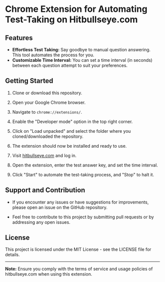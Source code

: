 # Chrome Extension for Automating Test-Taking on Hitbullseye.com

## Features
- **Effortless Test Taking:** Say goodbye to manual question answering. This tool automates the process for you.
- **Customizable Time Interval:** You can set a time interval (in seconds) between each question attempt to suit your preferences.

## Getting Started
1. Clone or download this repository.

2. Open your Google Chrome browser.

3. Navigate to `chrome://extensions/`.

4. Enable the "Developer mode" option in the top right corner.

5. Click on "Load unpacked" and select the folder where you cloned/downloaded the repository.

6. The extension should now be installed and ready to use.

7. Visit [hitbullseye.com](https://www.hitbullseye.com) and log in.

8. Open the extension, enter the test answer key, and set the time interval.

9. Click "Start" to automate the test-taking process, and "Stop" to halt it.

## Support and Contribution
- If you encounter any issues or have suggestions for improvements, please open an issue on the GitHub repository.

- Feel free to contribute to this project by submitting pull requests or by addressing any open issues.

## License
This project is licensed under the MIT License - see the LICENSE file for details.

---

**Note:** Ensure you comply with the terms of service and usage policies of hitbullseye.com when using this extension.
